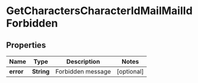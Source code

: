
# GetCharactersCharacterIdMailMailIdForbidden

## Properties
Name | Type | Description | Notes
------------ | ------------- | ------------- | -------------
**error** | **String** | Forbidden message |  [optional]



